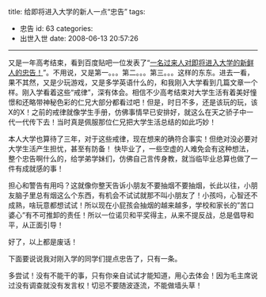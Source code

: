 title: 给即将进入大学的新人一点“忠告”
tags:
  - 忠告
id: 63
categories:
  - 出世入世
date: 2008-06-13 20:57:26
---

又是一年高考结束，看到百度贴吧一位发表了“[一名过来人对即将进入大学的新鲜人的忠告！](http://tieba.baidu.com/f?kz=404395151&amp;bl=jrzt_p07)”。<!--more-->不用说，又是第一。。。第二。。。第三。。。这样的东东。进去一看，果不其然，又是少玩游戏，又是多学英语什么的，和我刚入大学看到几篇文章一个样。刚入学看着这些“戒律”，深有体会。相信不少高考结束对大学生活有着美好憧憬和还略带神秘色彩的仁兄大部分都看过吧！但是，时日不多，还是该玩的玩，该X的X！之前的戒律就像学生手册，仿佛事情早已安排好，就这么在天之骄子中一代一代传下去！当时真是佩服那位仁兄把大学生活总结的如此巧妙！

本人大学也算待了三年，对于这些戒律，现在想来的确符合事实！但绝对没必要对大学生活产生担忧，甚至有防备！ 快毕业了，一些空虚的人难免会有这种想法，整个忠告啊什么的，给学弟学妹们，仿佛自己言传身教，就当临毕业总算也做了一件有成就感的事！

担心和警告有用吗？这就像你整天告诉小朋友不要抽烟不要抽烟，长此以往，小朋友脑子里总有烟这么个东西，有机会不试试就那不叫小朋友了！小孩吗，心智还不成熟，啥玩意都想试试！所以现在小屁孩会抽烟的越来越多，学校和家长的”苦口婆心”有不可推卸的责任！所以一位诺贝和平奖得主，从来不提反战，总是倡导和平，从正面引导！

好了，以上都是废话！

下面要说说我对刚入学的同学们提点忠告了，只有一条。

多尝试！没有不能干的事，只有你亲自试试才能知道，用心去体会！因为毛主席说过没有调查就没有发言权！切忌不要随波逐流，不能做墙头草！
